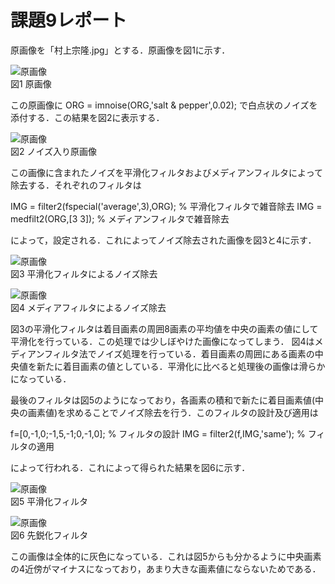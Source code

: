 # 課題9レポート
原画像を「村上宗隆.jpg」とする．原画像を図1に示す．

![原画像](https://github.com/Kobayashi-Takahiro-Training/FILE/blob/master/kadai3_0.jpg)  
図1 原画像

この原画像に
ORG = imnoise(ORG,'salt & pepper',0.02); 
で白点状のノイズを添付する．この結果を図2に表示する．

![原画像](https://github.com/Kobayashi-Takahiro-Training/FILE/blob/master/ノイズ.jpg)  
図2 ノイズ入り原画像

この画像に含まれたノイズを平滑化フィルタおよびメディアンフィルタによって除去する．それぞれのフィルタは

IMG = filter2(fspecial('average',3),ORG); % 平滑化フィルタで雑音除去
IMG = medfilt2(ORG,[3 3]); % メディアンフィルタで雑音除去

によって，設定される．これによってノイズ除去された画像を図3と4に示す．

![原画像](https://github.com/Kobayashi-Takahiro-Training/FILE/blob/master/平滑化.jpg)  
図3 平滑化フィルタによるノイズ除去

![原画像](https://github.com/Kobayashi-Takahiro-Training/FILE/blob/master/メディアンフィルタ.jpg)  
図4 メディアフィルタによるノイズ除去

図3の平滑化フィルタは着目画素の周囲8画素の平均値を中央の画素の値にして平滑化を行っている．この処理では少しぼやけた画像になってしまう．
図4はメディアンフィルタ法でノイズ処理を行っている．着目画素の周囲にある画素の中央値を新たに着目画素の値としている．平滑化に比べると処理後の画像は滑らかになっている．

最後のフィルタは図5のようになっており，各画素の積和で新たに着目画素値(中央の画素値)を求めることでノイズ除去を行う．このフィルタの設計及び適用は

f=[0,-1,0;-1,5,-1;0,-1,0]; % フィルタの設計
IMG = filter2(f,IMG,'same'); % フィルタの適用

によって行われる．これによって得られた結果を図6に示す．

![原画像](https://github.com/Kobayashi-Takahiro-Training/FILE/blob/master/平滑化フィルタ.PNG)  
図5 平滑化フィルタ

![原画像](https://github.com/Kobayashi-Takahiro-Training/FILE/blob/master/先鋭化.jpg)  
図6 先鋭化フィルタ

この画像は全体的に灰色になっている．これは図5からも分かるように中央画素の4近傍がマイナスになっており，あまり大きな画素値にならないためである．


